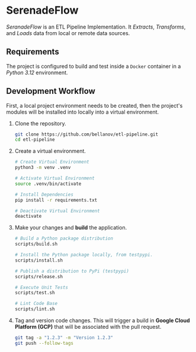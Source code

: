 # SerenadeFlow

*SeranadeFlow* is an ETL Pipeline Implementation. It *Extracts*, *Transforms*, and *Loads* data from local or remote data sources.

## Requirements

The project is configured to build and test inside a `Docker` container in a _Python 3.12_ environment.

## Development Workflow

First, a local project environment needs to be created, then the project's modules will be installed into locally into a virtual environment.

1. Clone the repository.

   ```sh
   git clone https://github.com/bellanov/etl-pipeline.git
   cd etl-pipeline
   ```

2. Create a virtual environment.

   ```sh
   # Create Virtual Environment
   python3 -m venv .venv

   # Activate Virtual Environment
   source .venv/bin/activate

   # Install Dependencies
   pip install -r requirements.txt 

   # Deactivate Virtual Environment
   deactivate
   ```

3. Make your changes and **build** the application.

   ```sh
   # Build a Python package distribution
   scripts/build.sh

   # Install the Python package locally, from testpypi.
   scripts/install.sh

   # Publish a distribution to PyPi (testpypi)
   scripts/release.sh

   # Execute Unit Tests
   scripts/test.sh

   # Lint Code Base
   scripts/lint.sh
   ```

4. Tag and version code changes. This will trigger a build in **Google Cloud Platform (GCP)** that will be associated with the pull request.

   ```sh
   git tag -a "1.2.3" -m "Version 1.2.3"
   git push --follow-tags
   ```